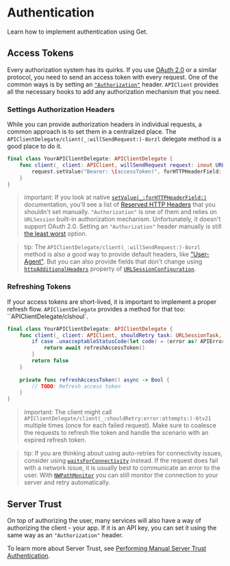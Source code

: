 # Authentication

Learn how to implement authentication using Get.

## Access Tokens

Every authorization system has its quirks. If you use [OAuth 2.0](https://oauth.net/2/) or a similar protocol, you need to send an access token with every request. One of the common ways is by setting an [`"Authorization"`](https://developer.mozilla.org/en-US/docs/Web/HTTP/Headers/Authorization) header. ``APIClient`` provides all the necessary hooks to add any authorization mechanism that you need.

### Settings Authorization Headers

While you can provide authorization headers in individual requests, a common approach is to set them in a centralized place. The ``APIClientDelegate/client(_:willSendRequest:)-8orzl`` delegate method is a good place to do it.

```swift
final class YourAPIClientDelegate: APIClientDelegate {
    func client(_ client: APIClient, willSendRequest request: inout URLRequest) {
        request.setValue("Bearer: \(accessToken)", forHTTPHeaderField: "Authorization")
    }
}
```

> important: If you look at native [`setValue(_:forHTTPHeaderField:)`](https://developer.apple.com/documentation/foundation/urlrequest/2011447-setvalue) documentation, you'll see a list of [Reserved HTTP Headers](https://developer.apple.com/documentation/foundation/nsurlrequest#1776617) that you shouldn't set manually. `"Authorization"` is one of them and relies on `URLSession` built-in authorization mechanism. Unfortunately, it doesn't support OAuth 2.0. Setting an `"Authorization"` header manually is still [the least worst](https://developer.apple.com/forums/thread/89811) option.

> tip: The ``APIClientDelegate/client(_:willSendRequest:)-8orzl`` method is also a good way to provide default headers, like ["User-Agent"](https://developer.mozilla.org/en-US/docs/Web/HTTP/Headers/User-Agent). But you can also provide fields that don't change using [`httpAdditionalHeaders`](https://developer.apple.com/documentation/foundation/urlsessionconfiguration/1411532-httpadditionalheaders) property of [`URLSessionConfiguration`](https://developer.apple.com/documentation/foundation/urlsessionconfiguration).

### Refreshing Tokens

If your access tokens are short-lived, it is important to implement a proper refresh flow. ``APIClientDelegate`` provides a method for that too: ``APIClientDelegate/clshoul`.

```swift
final class YourAPIClientDelegate: APIClientDelegate {
    func client(_ client: APIClient, shouldRetry task: URLSessionTask, error: Error, attempts: Int) async throws -> Bool
        if case .unacceptableStatusCode(let code) = (error as? APIError), code == 401, attempts = =1 {
            return await refreshAccessToken()
        }
        return false
    }
    
    private func refreshAccessToken() async -> Bool {
        // TODO: Refresh access token
    }
}
```

> important: The client might call ``APIClientDelegate/client(_:shouldRetry:error:attempts:)-6tv21``  multiple times (once for each failed request). Make sure to coalesce the requests to refresh the token and handle the scenario with an expired refresh token.

> tip: If you are thinking about using auto-retries for connectivity issues, consider using [`waitsForConnectivity`](https://developer.apple.com/documentation/foundation/urlsessionconfiguration/2908812-waitsforconnectivity) instead. If the request does fail with a network issue, it is usually best to communicate an error to the user. With [`NWPathMonitor`](https://developer.apple.com/documentation/network/nwpathmonitor) you can still monitor the connection to your server and retry automatically.

## Server Trust

On top of authorizing the user, many services will also have a way of authorizing the client - your app. If it is an API key, you can set it using the same way as an `"Authorization"` header.

To learn more about Server Trust, see [Performing Manual Server Trust Authentication](https://developer.apple.com/documentation/foundation/url_loading_system/handling_an_authentication_challenge/performing_manual_server_trust_authentication).
